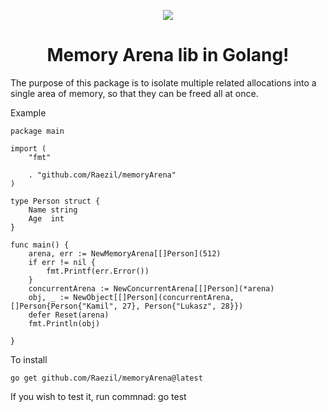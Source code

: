 <p align="center">
  <img src="https://github.com/user-attachments/assets/c7f6f25b-e0ce-4159-be8e-7865c6e63236">
</p>


<h1 align="center">Memory Arena lib in Golang!</h1>
The purpose of this package is to isolate multiple related allocations into a single area of memory, so that they can be freed all at once.



Example
```
package main

import (
	"fmt"

	. "github.com/Raezil/memoryArena"
)

type Person struct {
	Name string
	Age  int
}

func main() {
	arena, err := NewMemoryArena[[]Person](512)
	if err != nil {
		fmt.Printf(err.Error())
	}
	concurrentArena := NewConcurrentArena[[]Person](*arena)
	obj, _ := NewObject[[]Person](concurrentArena, []Person{Person{"Kamil", 27}, Person{"Lukasz", 28}})
	defer Reset(arena)
	fmt.Println(obj)

}
```

To install 
```
go get github.com/Raezil/memoryArena@latest
```

If you wish to test it, run commnad: go test

